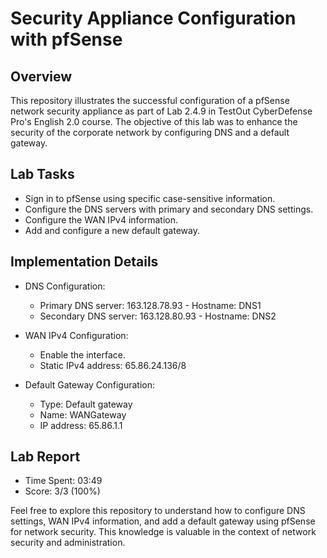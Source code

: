 # Security Appliance Configuration with pfSense

## Overview
This repository illustrates the successful configuration of a pfSense network security appliance as part of Lab 2.4.9 in TestOut CyberDefense Pro's English 2.0 course. The objective of this lab was to enhance the security of the corporate network by configuring DNS and a default gateway.

## Lab Tasks
- Sign in to pfSense using specific case-sensitive information.
- Configure the DNS servers with primary and secondary DNS settings.
- Configure the WAN IPv4 information.
- Add and configure a new default gateway.

## Implementation Details
- DNS Configuration:
  - Primary DNS server: 163.128.78.93 - Hostname: DNS1
  - Secondary DNS server: 163.128.80.93 - Hostname: DNS2

- WAN IPv4 Configuration:
  - Enable the interface.
  - Static IPv4 address: 65.86.24.136/8

- Default Gateway Configuration:
  - Type: Default gateway
  - Name: WANGateway
  - IP address: 65.86.1.1

## Lab Report
- Time Spent: 03:49
- Score: 3/3 (100%)

Feel free to explore this repository to understand how to configure DNS settings, WAN IPv4 information, and add a default gateway using pfSense for network security. This knowledge is valuable in the context of network security and administration.
